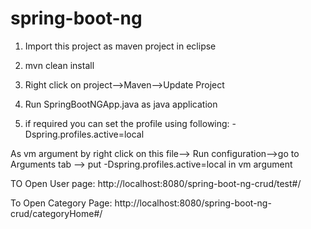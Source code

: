 # spring-boot-ng


1. Import this project as maven project in eclipse
2. mvn clean install
3. Right click on project-->Maven-->Update Project
4. Run SpringBootNGApp.java as java application

5. if required you can set the profile using following:
-Dspring.profiles.active=local 

As vm argument by right click on this file--> Run configuration-->go to Arguments tab --> put 
-Dspring.profiles.active=local 
in vm argument



TO Open User page:
http://localhost:8080/spring-boot-ng-crud/test#/

To Open Category Page: 
http://localhost:8080/spring-boot-ng-crud/categoryHome#/
